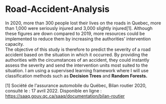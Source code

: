 # Road-Accident-Analysis
In 2020, more than 300 people lost their lives on the roads in Quebec, more than 1,000 were seriously injured and 3,000 slightly injured[1]. Although these figures are down compared to 2019, more resources could be implemented to reduce them by increasing the authorities’ intervention capacity.<br>The objective of this study is therefore to predict the severity of a road accident based on the situation in which it occurred. By providing the authorities with the circumstances of an accident, they could instantly assess the severity and send the intervention units most suited to the situation. I am using a supervised learning framework where I will use classification methods such as **Decision Trees** and **Random Forests.**

[1] Société de l'assurance automobile du Québec, Bilan routier 2020, consulté le : 17 avril 2022. Disponible en ligne : https://saaq.gouv.qc.ca/saaq/documentation/bilan-routier
